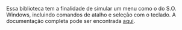 Essa biblioteca tem a finalidade de simular um menu como o do S.O. Windows, incluindo comandos de atalho e seleção com o teclado.
A documentação completa pode ser encontrada [aqui](https://randompianist.github.io/windowsLikeMenu/).
